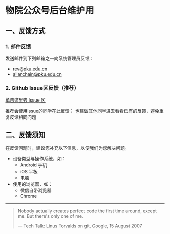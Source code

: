 # 物院公众号后台维护用


## 一、反馈方式
### 1. 邮件反馈
发送邮件到下列邮箱之一向系统管理员反馈：
- [rev@pku.edu.cn](mailto:rev@pku.edu.cn?subject=预约系统问题反馈&body=系统管理员，你好！%0A我在使用预约系统过程中遇到以下问题：%0A%0A我使用的设备及浏览器为：%0A截图见附件。)
- [allanchain@pku.edu.cn](mailto:allanchain@pku.edu.cn?subject=预约系统问题反馈&body=系统管理员，你好！%0A我在使用预约系统过程中遇到以下问题：%0A%0A我使用的设备及浏览器为：%0A截图见附件。)

### 2. Github Issue区反馈（推荐）
[单击这里去 Issue 区](https://github.com/pkuphysu/pkuphy/issues)

推荐会使用Issue的同学在此反馈；
也建议其他同学进去看看已有的反馈，避免重复反馈相同问题

## 二、反馈须知
在反馈问题时，建议您补充以下信息，以便我们为您解决问题。
- 设备类型与操作系统，如：
    - Android 手机
    - iOS 平板
    - 电脑
- 使用的浏览器，如：
    - 微信自带浏览器
    - Chrome
---

> Nobody actually creates perfect code the first time around, except me. But there's only one of me.
>
> ― Tech Talk: Linus Torvalds on git, Google, 15 August 2007
